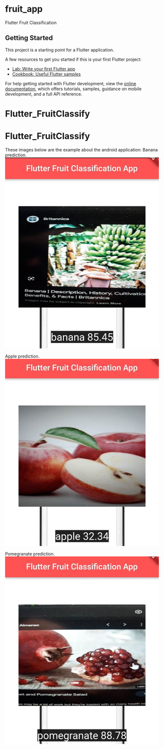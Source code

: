 # fruit_app

Flutter Fruit Classification

## Getting Started

This project is a starting point for a Flutter application.

A few resources to get you started if this is your first Flutter project:

- [Lab: Write your first Flutter app](https://docs.flutter.dev/get-started/codelab)
- [Cookbook: Useful Flutter samples](https://docs.flutter.dev/cookbook)

For help getting started with Flutter development, view the
[online documentation](https://docs.flutter.dev/), which offers tutorials,
samples, guidance on mobile development, and a full API reference.
# Flutter_FruitClassify
# Flutter_FruitClassify

These images below are the example about the android application:
Banana prediction.
![banana](assets/banana.jpg)

Apple prediction.
![apple](assets/Apple.jpg)

Pomegranate prediction.
![poem](assets/pome.jpg)
